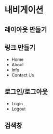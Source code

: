 # 내비게이션

## 레이아웃 만들기
## 링크 만들기

- Home
- About
- Info
- Contact Us

## 로그인/로그아웃
- Login
- Logout

## 검색창